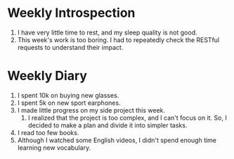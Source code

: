 # Weekly Introspection
1. I have very little time to rest, and my sleep quality is not good.
2. This week's work is too boring. I had to repeatedly check the RESTful requests to understand their impact.

# Weekly Diary
1. I spent 10k on buying new glasses.
2. I spent 5k on new sport earphones.
3. I made little progress on my side project this week.
	1. I realized that the project is too complex, and I can't focus on it. So, I decided to make a plan and divide it into simpler tasks.
4. I read too few books.
5. Although I watched some English videos, I didn't spend enough time learning new vocabulary.
